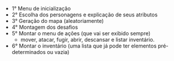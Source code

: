 - 1° Menu de inicialização 
- 2° Escolha dos personagens e explicação de seus atributos 
- 3° Geração do mapa (aleatoriamente) 
- 4° Montagem dos desafios
- 5° Montar o menu de ações (que vai ser exibido sempre)
  - mover, atacar, fugir, abrir, descansar e listar inventário.
- 6° Montar o inventário (uma lista que já pode ter elementos pré-determinados ou vazia) 
